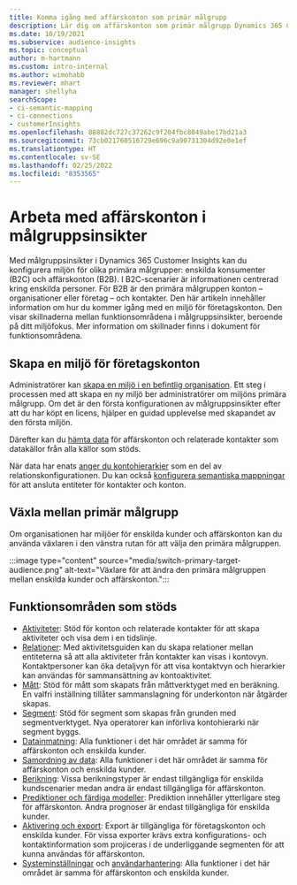```yaml
---
title: Komma igång med affärskonton som primär målgrupp
description: Lär dig om affärskonton som primär målgrupp Dynamics 365 Customer Insights.
ms.date: 10/19/2021
ms.subservice: audience-insights
ms.topic: conceptual
author: m-hartmann
ms.custom: intro-internal
ms.author: wimohabb
ms.reviewer: mhart
manager: shellyha
searchScope:
- ci-semantic-mapping
- ci-connections
- customerInsights
ms.openlocfilehash: 88882dc727c37262c9f204fbc8049abe17bd21a3
ms.sourcegitcommit: 73cb021760516729e696c9a90731304d92e0e1ef
ms.translationtype: HT
ms.contentlocale: sv-SE
ms.lasthandoff: 02/25/2022
ms.locfileid: "8353565"
---
```

# <a name="work-with-business-accounts-in-audience-insights"></a>Arbeta med affärskonton i målgruppsinsikter

Med målgruppsinsikter i Dynamics 365 Customer Insights kan du konfigurera miljön för olika primära målgrupper: enskilda konsumenter (B2C) och affärskonton (B2B). I B2C-scenarier är informationen centrerad kring enskilda personer. För B2B är den primära målgruppen konton – organisationer eller företag – och kontakter. Den här artikeln innehåller information om hur du kommer igång med en miljö för företagskonton. Den visar skillnaderna mellan funktionsområdena i målgruppsinsikter, beroende på ditt miljöfokus. Mer information om skillnader finns i dokument för funktionsområdena. 

## <a name="create-an-environment-for-business-accounts"></a>Skapa en miljö för företagskonton

Administratörer kan [skapa en miljö i en befintlig organisation](create-environment.md). Ett steg i processen med att skapa en ny miljö ber administratörer om miljöns primära målgrupp. Om det är den första konfigurationen av målgruppsinsikter efter att du har köpt en licens, hjälper en guidad upplevelse med skapandet av den första miljön.

Därefter kan du [hämta data](data-sources.md) för affärskonton och relaterade kontakter som datakällor från alla källor som stöds.

När data har enats [anger du kontohierarkier](relationships.md#set-up-account-hierarchies) som en del av relationskonfigurationen. Du kan också [konfigurera semantiska mappningar](semantic-mappings.md) för att ansluta entiteter för kontakter och konton. 

## <a name="switch-between-primary-target-audience"></a>Växla mellan primär målgrupp

Om organisationen har miljöer för enskilda kunder och affärskonton kan du använda växlaren i den vänstra rutan för att välja den primära målgruppen.

:::image type="content" source="media/switch-primary-target-audience.png" alt-text="Växlare för att ändra den primära målgruppen mellan enskilda kunder och affärskonton.":::

## <a name="supported-feature-areas"></a>Funktionsområden som stöds

- [Aktiviteter](activities.md): Stöd för konton och relaterade kontakter för att skapa aktiviteter och visa dem i en tidslinje.
- [Relationer](relationships.md): Med aktivitetsguiden kan du skapa relationer mellan entiteterna så att alla aktiviteter från kontakter kan visas i kontovyn. Kontaktpersoner kan öka detaljvyn för att visa kontaktvyn och hierarkier kan användas för sammansättning av kontoaktivitet.
- [Mått](measures.md): Stöd för mått som skapats från måttverktyget med en beräkning. En valfri inställning tillåter sammanslagning för underkonton när åtgärder skapas.
- [Segment](segments.md): Stöd för segment som skapas från grunden med segmentverktyget. Nya operatorer kan införliva kontohierarki när segment byggs.
- [Datainmatning](data-sources.md): Alla funktioner i det här området är samma för affärskonton och enskilda kunder.
- [Samordning av data](data-unification.md): Alla funktioner i det här området är samma för affärskonton och enskilda kunder.
- [Berikning](enrichment-hub.md): Vissa berikningstyper är endast tillgängliga för enskilda kundscenarier medan andra är endast tillgängliga för affärskonton.
- [Prediktioner och färdiga modeller](predictions-overview.md): Prediktion innehåller ytterligare steg för affärskonton. Andra prognoser är endast tillgängliga för enskilda kunder.
- [Aktivering och export](export-destinations.md): Export är tillgängliga för företagskonton och enskilda kunder. För vissa exporter krävs extra konfigurations- och kontaktinformation som projiceras i de underliggande segmenten för att kunna användas för affärskonton.
- [Systeminställningar](system.md) och [användarhantering](permissions.md): Alla funktioner i det här området är samma för affärskonton och enskilda kunder.


